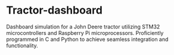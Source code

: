 # Tractor-dashboard
Dashboard simulation for a John Deere tractor utilizing STM32 microcontrollers and Raspberry Pi microprocessors. Proficiently programmed in C and Python to achieve seamless integration and functionality.
